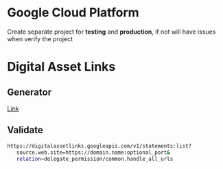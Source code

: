 # Google Cloud Platform
Create separate project for **testing** and **production**, if not will have issues when verify the project
# Digital Asset Links
## Generator
[Link](https://developers.google.com/digital-asset-links/tools/generator)
## Validate
```bash
https://digitalassetlinks.googleapis.com/v1/statements:list?
   source.web.site=https://domain.name:optional_port&
   relation=delegate_permission/common.handle_all_urls
```
